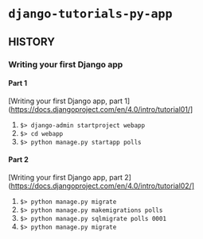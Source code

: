 # `django-tutorials-py-app` 

## HISTORY

### Writing your first Django app

#### Part 1

[Writing your first Django app, part 1](https://docs.djangoproject.com/en/4.0/intro/tutorial01/]

1. `$> django-admin startproject webapp`
1. `$> cd webapp`
1. `$> python manage.py startapp polls`

#### Part 2

[Writing your first Django app, part 2](https://docs.djangoproject.com/en/4.0/intro/tutorial02/]

1. `$> python manage.py migrate`
1. `$> python manage.py makemigrations polls`
1. `$> python manage.py sqlmigrate polls 0001`
1. `$> python manage.py migrate`

